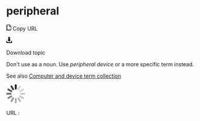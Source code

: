 # peripheral

![Copy URL](media/peripheral/Copy.png)
Copy URL

![Download](media/peripheral/Download.png)

Download topic

Don't use as a noun. Use *peripheral device* or a more specific term instead.

See also [](https://worldready.cloudapp.net/Styleguide/Read?id=2700&topicid=26597)[Computer and device term collection](https://worldready.cloudapp.net/Styleguide/Read?id=2700&topicid=26597)

![In progress](media/peripheral/activity-large.gif)

URL :
